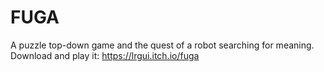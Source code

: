 # FUGA
A puzzle top-down game and the quest of a robot searching for meaning.
Download and play it: https://lrgui.itch.io/fuga
